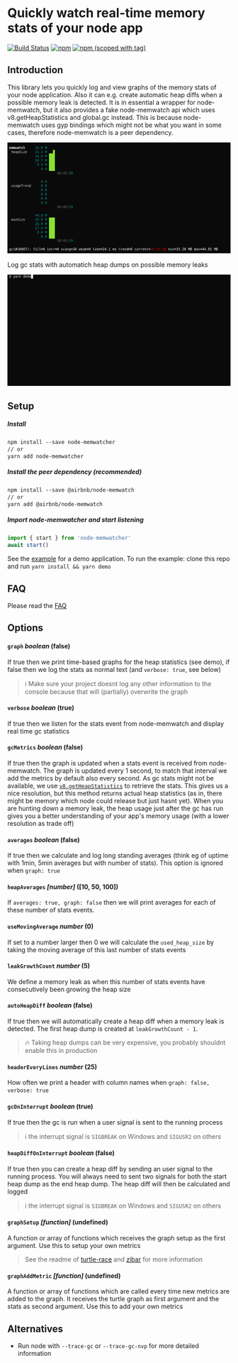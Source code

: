 # Quickly watch real-time memory stats of your node app
<a href="https://travis-ci.org/pimlie/node-memwatcher"><img src="https://api.travis-ci.org/pimlie/node-memwatcher.svg" alt="Build Status"></a>
[![npm](https://img.shields.io/npm/dt/node-memwatcher.svg?style=flat-square)](https://www.npmjs.com/package/node-memwatcher)
[![npm (scoped with tag)](https://img.shields.io/npm/v/node-memwatcher/latest.svg?style=flat-square)](https://www.npmjs.com/package/node-memwatcher)

## Introduction

This library lets you quickly log and view graphs of the memory stats of your node application. Also it can e.g. create automatic heap diffs when a possible memory leak is detected. It is in essential a wrapper for node-memwatch, but it also provides a fake node-memwatch api which uses v8.getHeapStatistics and global.gc instead. This is because node-memwatch uses gyp bindings which might not be what you want in some cases, therefore node-memwatch is a peer dependency.

<p align="center"><img src="./assets/demo.gif" alt="node-memwatcher demo"/></p>

Log gc stats with automatich heap dumps on possible memory leaks
<p align="center"><img src="./assets/demo2.gif" alt="node-memwatcher demo2"/></p>

## Setup

##### Install
```
npm install --save node-memwatcher
// or
yarn add node-memwatcher
```

##### Install the peer dependency (recommended)
```
npm install --save @airbnb/node-memwatch
// or
yarn add @airbnb/node-memwatch
```

##### Import node-memwatcher and start listening
```js
import { start } from 'node-memwatcher'
await start()
```
See the [example](./example/app.js) for a demo application. To run the example: clone this repo and run `yarn install && yarn demo`

## FAQ

Please read the [FAQ](https://github.com/pimlie/node-memwatcher/wiki/FAQ)

## Options

#### `graph` _boolean_ (false)

If true then we print time-based graphs for the heap statistics (see demo), if false then we log the stats as normal text (and `verbose: true`, see below)

> :information_source: Make sure your project doesnt log any other information to the console because that will (partially) overwrite the graph

#### `verbose` _boolean_ (true)

If true then we listen for the stats event from node-memwatch and display real time gc statistics

#### `gcMetrics` _boolean_ (false)

If true then the graph is updated when a stats event is received from node-memwatch. The graph is updated every 1 second, to match that interval we add the metrics by default also every second. As gc stats might not be available, we use [`v8.getHeapStatistics`](https://nodejs.org/api/v8.html#v8_v8_getheapstatistics) to retrieve the stats. This gives us a nice resolution, but this method returns actual heap statistics (as in, there might be memory which node could release but just hasnt yet).
When you are hunting down a memory leak, the heap usage just after the gc has run gives you a better understanding of your app's memory usage (with a lower resolution as trade off)

#### `averages` _boolean_ (false)

If true then we calculate and log long standing averages (think eg of uptime with 1min, 5min averages but with number of stats). This option is ignored when `graph: true` 

#### `heapAverages` _[number]_ ([10, 50, 100])

If `averages: true, graph: false` then we will print averages for each of these number of stats events.

#### `useMovingAverage` _number_ (0)

If set to a number larger then 0 we will calculate the `used_heap_size` by taking the moving average of this last number of stats events

#### `leakGrowthCount` _number_ (5)

We define a memory leak as when this number of stats events have consecutively been growing the heap size

#### `autoHeapDiff` _boolean_ (false)

If true then we will automatically create a heap diff when a memory leak is detected. The first heap dump is created at `leakGrowthCount - 1`.

> :fire: Taking heap dumps can be very expensive, you probably shouldnt enable this in production

#### `headerEveryLines` _number_ (25)

How often we print a header with column names when `graph: false, verbose: true`

#### `gcOnInterrupt` _boolean_ (true)

If true then the gc is run when a user signal is sent to the running process

> :information_source: the interrupt signal is `SIGBREAK` on Windows and `SIGUSR2` on others

#### `heapDiffOnInterrupt` _boolean_ (false)

If true then you can create a heap diff by sending an user signal to the running process. You will always need to sent two signals for both the start heap dump as the end heap dump. The heap diff will then be calculated and logged

> :information_source: the interrupt signal is `SIGBREAK` on Windows and `SIGUSR2` on others

#### `graphSetup` _[function]_ (undefined)

A function or array of functions which receives the graph setup as the first argument. Use this to setup your own metrics

> See the readme of [turtle-race](https://github.com/lbovet/turtle-race) and [zibar](https://github.com/lbovet/zibar) for more information

#### `graphAddMetric` _[function]_ (undefined)

A function or array of functions which are called every time new metrics are added to the graph. It receives the turtle graph as first argument and the stats as second argument. Use this to add your own metrics

## Alternatives

- Run node with `--trace-gc` or `--trace-gc-nvp` for more detailed information
